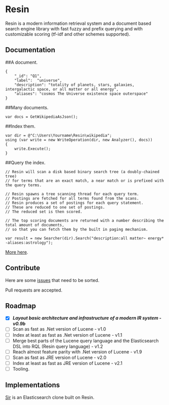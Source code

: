 # Resin

Resin is a modern information retrieval system and a document based search engine library with fast fuzzy and prefix querying and with customizable scoring (tf-idf and other schemes supported).

## Documentation

##A document.

	{
		"_id": "Q1",
		"label":  "universe",
		"description": "totality of planets, stars, galaxies, intergalactic space, or all matter or all energy",
		"aliases": "cosmos The Universe existence space outerspace"
	}

##Many documents.
	
	var docs = GetWikipediaAsJson();

##Index them.

	var dir = @"C:\Users\Yourname\Resin\wikipedia";
	using (var write = new WriteOperation(dir, new Analyzer(), docs))
	{
		write.Execute();
	}

##Query the index.
<a name="inproc" id="inproc"></a>

	// Resin will scan a disk based binary search tree (a doubly-chained tree)
	// for terms that are an exact match, a near match or is prefixed with the query terms.
	
	// Resin spawns a tree scanning thread for each query term.
	// Postings are fetched for all terms found from the scans.
	// Resin produces a set of postings for each query statement.
	// These are reduced to one set of postings.
	// The reduced set is then scored.
	
	// The top scoring documents are returned with a number describing the total amount of documents,
	// so that you can fetch them by the built in paging mechanism.
	
	var result = new Searcher(dir).Search("description:all matter~ energy* -aliases:astrology");

[More here](https://github.com/kreeben/resin/wiki). 

## Contribute

Here are some [issues](https://github.com/kreeben/resin/issues) that need to be sorted.

Pull requests are accepted.

## Roadmap

- [x] ___Layout basic architecture and infrastructure of a modern IR system - v0.9b___
- [ ] Scan as fast as .Net version of Lucene - v1.0
- [ ] Index at least as fast as .Net version of Lucene - v1.1
- [ ] Merge best parts of the Lucene query language and the Elasticsearch DSL into RQL (Resin query language) - v1.2
- [ ] Reach almost feature parity with .Net version of Lucene - v1.9
- [ ] Scan as fast as JRE version of Lucene - v2.0
- [ ] Index at least as fast as JRE version of Lucene - v2.1
- [ ] Tooling.

## Implementations

[Sir](https://github.com/kreeben/sir) is an Elasticsearch clone built on Resin.
